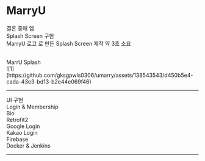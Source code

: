 # MarryU
결혼 중매 앱 <br>
Splash Screen 구현 <br>
MarryU 로고 로 만든 Splash Screen 제작 
약 3초 소요 
<br>
<br>
<div>MarrU Splash</div>
![1](https://github.com/gksgpwls0306/umarry/assets/138543543/d450b5e4-cada-43e3-bd13-b2e44e069f46)


<hr>
UI 구현 <br>
Login & Membership <br>
Bio <br>
Retrofit2 <br>
Google Login <br>
Kakao Login <br>
Firebase <br>
Docker & Jenkins


<hr>
